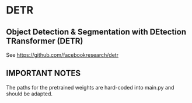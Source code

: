 # DETR
## Object Detection &amp; Segmentation with DEtection TRansformer (DETR)
See https://github.com/facebookresearch/detr

## IMPORTANT NOTES
The paths for the pretrained weights are hard-coded into main.py and should be adapted.
